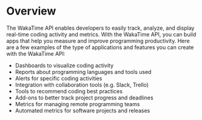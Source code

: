 # Overview

The WakaTime API enables developers to easily track, analyze, and display real-time coding activity and metrics. With the WakaTime API, you can build apps that help you measure and improve programming productivity. Here are a few examples of the type of applications and features you can create with the WakaTime API:

- Dashboards to visualize coding activity
- Reports about programming languages and tools used
- Alerts for specific coding activities
- Integration with collaboration tools (e.g. Slack, Trello)
- Tools to recommend coding best practices
- Add-ons to better track project progress and deadlines
- Metrics for managing remote programming teams
- Automated metrics for software projects and releases
